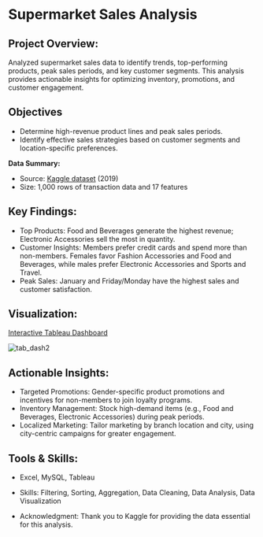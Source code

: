 # Supermarket Sales Analysis

## **Project Overview:**

Analyzed supermarket sales data to identify trends, top-performing products, peak sales periods, and key customer segments. This analysis provides actionable insights for optimizing inventory, promotions, and customer engagement.

## **Objectives**

* Determine high-revenue product lines and peak sales periods.
* Identify effective sales strategies based on customer segments and location-specific preferences.

**Data Summary:**

* Source: [Kaggle dataset](https://www.kaggle.com/datasets/aungpyaeap/supermarket-sales) (2019)
* Size: 1,000 rows of transaction data and 17 features

## **Key Findings:**

* Top Products: Food and Beverages generate the highest revenue; Electronic Accessories sell the most in quantity.
* Customer Insights: Members prefer credit cards and spend more than non-members. Females favor Fashion Accessories and Food and Beverages, while males prefer Electronic Accessories and Sports and Travel.
* Peak Sales: January and Friday/Monday have the highest sales and customer satisfaction.

## **Visualization:**

[Interactive Tableau Dashboard](https://public.tableau.com/app/profile/iqra.naz/viz/SupermarketSalesAnalysis_17289649749340/Dashboard1)

![tab_dash2](https://github.com/user-attachments/assets/802e156e-f0d9-4473-9e02-5749eeec2ef7)

## **Actionable Insights:**

* Targeted Promotions: Gender-specific product promotions and incentives for non-members to join loyalty programs.
* Inventory Management: Stock high-demand items (e.g., Food and Beverages, Electronic Accessories) during peak periods.
* Localized Marketing: Tailor marketing by branch location and city, using city-centric campaigns for greater engagement.

## **Tools & Skills:**

* Excel, MySQL, Tableau
* Skills: Filtering, Sorting, Aggregation, Data Cleaning, Data Analysis, Data Visualization

* Acknowledgment: Thank you to Kaggle for providing the data essential for this analysis.
